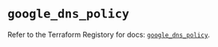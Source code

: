 # `google_dns_policy`

Refer to the Terraform Registory for docs: [`google_dns_policy`](https://registry.terraform.io/providers/hashicorp/google-beta/5.10.0/docs/resources/google_dns_policy).
